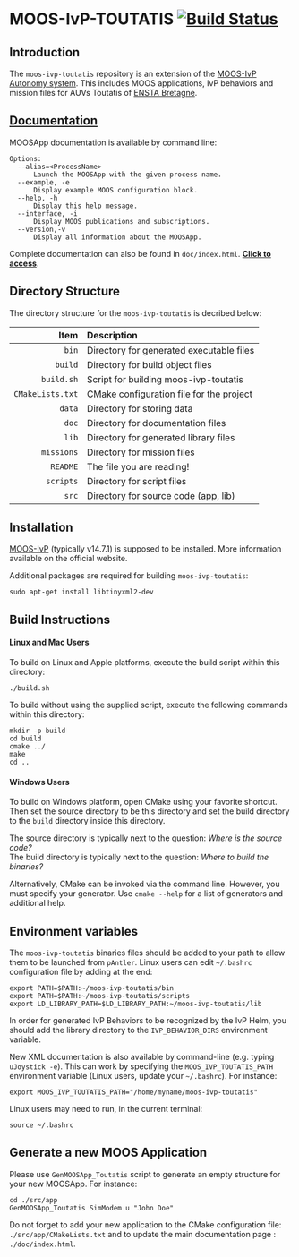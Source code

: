 MOOS-IvP-TOUTATIS [![Build Status](https://travis-ci.org/nicolaje/moos-ivp-toutatis.svg)](https://travis-ci.org/nicolaje/moos-ivp-toutatis)
=================

Introduction
------------

The `moos-ivp-toutatis` repository is an extension of the [MOOS-IvP
Autonomy system](http://oceanai.mit.edu/moos-ivp). This includes MOOS applications,
IvP behaviors and mission files for AUVs Toutatis of [ENSTA Bretagne](http://www.ensta-bretagne.fr).


[Documentation](http://rawgit.com/ENSTABretagneRobotics/moos-ivp-toutatis/master/doc/index.html)
-------------

MOOSApp documentation is available by command line:

```shell
Options:
  --alias=<ProcessName>
      Launch the MOOSApp with the given process name.
  --example, -e
      Display example MOOS configuration block.
  --help, -h
      Display this help message.
  --interface, -i
      Display MOOS publications and subscriptions.
  --version,-v
      Display all information about the MOOSApp.
```

Complete documentation can also be found in `doc/index.html`. [**Click to access**](http://rawgit.com/ENSTABretagneRobotics/moos-ivp-toutatis/master/doc/index.html).


Directory Structure
-------------------

The directory structure for the `moos-ivp-toutatis` is decribed below:

| Item             | Description                              |
|-----------------:|:-----------------------------------------|
| `bin`            | Directory for generated executable files |
| `build`          | Directory for build object files         |
| `build.sh`       | Script for building moos-ivp-toutatis    |
| `CMakeLists.txt` | CMake configuration file for the project |
| `data`           | Directory for storing data               |
| `doc`            | Directory for documentation files        |
| `lib`            | Directory for generated library files    |
| `missions`       | Directory for mission files              |
| `README`         | The file you are reading!                |
| `scripts`        | Directory for script files               |
| `src`            | Directory for source code (app, lib)     |


Installation
------------------

[MOOS-IvP](http://oceanai.mit.edu/moos-ivp) (typically v14.7.1) is supposed to be installed.
More information available on the official website.

Additional packages are required for building `moos-ivp-toutatis`:
```shell
sudo apt-get install libtinyxml2-dev
```


Build Instructions
------------------

#### Linux and Mac Users

To build on Linux and Apple platforms, execute the build script within this directory:
```shell
./build.sh
```
To build without using the supplied script, execute the following commands within this directory:
```shell
mkdir -p build
cd build
cmake ../
make
cd ..
```

#### Windows Users

To build on Windows platform, open CMake using your favorite shortcut. Then set the source
directory to be this directory and set the build directory to the `build` directory
inside this directory.

The source directory is typically next to the question:
   *Where is the source code?*
<br />
The build directory is typically next to the question:
   *Where to build the binaries?*

Alternatively, CMake can be invoked via the command line. However, you must
specify your generator. Use `cmake --help` for a list of generators and
additional help.


Environment variables
---------------------
The `moos-ivp-toutatis` binaries files should be added to your path to allow them
to be launched from `pAntler`.
Linux users can edit `~/.bashrc` configuration file by adding at the end:
```shell
export PATH=$PATH:~/moos-ivp-toutatis/bin
export PATH=$PATH:~/moos-ivp-toutatis/scripts
export LD_LIBRARY_PATH=$LD_LIBRARY_PATH:~/moos-ivp-toutatis/lib
```

In order for generated IvP Behaviors to be recognized by the IvP Helm, you
should add the library directory to the `IVP_BEHAVIOR_DIRS` environment
variable.

New XML documentation is also available by command-line (e.g. typing `uJoystick -e`).
This can work by specifying the `MOOS_IVP_TOUTATIS_PATH` environment variable (Linux users, update your `~/.bashrc`). For instance:
```shell
export MOOS_IVP_TOUTATIS_PATH="/home/myname/moos-ivp-toutatis"
```
Linux users may need to run, in the current terminal:
```shell
source ~/.bashrc
```


Generate a new MOOS Application
-------------------------------

Please use `GenMOOSApp_Toutatis` script to generate an empty structure for your new MOOSApp. For instance:

```shell
cd ./src/app
GenMOOSApp_Toutatis SimModem u "John Doe"
```

Do not forget to add your new application to the CMake configuration file: `./src/app/CMakeLists.txt` and to update the main documentation page : `./doc/index.html`.
